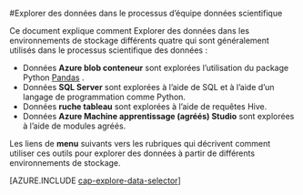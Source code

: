 <properties 
    pageTitle="Explorer des données dans le processus d’équipe données scientifique | Microsoft Azure" 
    description="Comment Explorer des données dans divers environnements de stockage." 
    services="machine-learning,storage" 
    documentationCenter="" 
    authors="bradsev" 
    manager="jhubbard" 
    editor="cgronlun" />

<tags 
    ms.service="machine-learning" 
    ms.workload="data-services" 
    ms.tgt_pltfrm="na" 
    ms.devlang="na" 
    ms.topic="article" 
    ms.date="09/13/2016" 
    ms.author="bradsev" /> 

#<a name="explore-data-in-the-team-data-science-process"></a>Explorer des données dans le processus d’équipe données scientifique

Ce document explique comment Explorer des données dans les environnements de stockage différents quatre qui sont généralement utilisés dans le processus scientifique des données :

- Données **Azure blob conteneur** sont explorées l’utilisation du package Python [Pandas](http://pandas.pydata.org/) .
- Données **SQL Server** sont explorées à l’aide de SQL et à l’aide d’un langage de programmation comme Python.
- Données **ruche tableau** sont explorées à l’aide de requêtes Hive.
- Données **Azure Machine apprentissage (agréés) Studio** sont explorées à l’aide de modules agréés.

Les liens de **menu** suivants vers les rubriques qui décrivent comment utiliser ces outils pour explorer des données à partir de différents environnements de stockage. 

[AZURE.INCLUDE [cap-explore-data-selector](../../includes/cap-explore-data-selector.md)]



